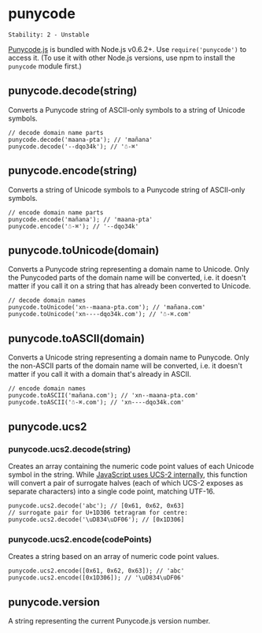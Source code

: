# punycode

    Stability: 2 - Unstable

[Punycode.js](http://mths.be/punycode) is bundled with Node.js v0.6.2+. Use
`require('punycode')` to access it. (To use it with other Node.js versions,
use npm to install the `punycode` module first.)

## punycode.decode(string)

Converts a Punycode string of ASCII-only symbols to a string of Unicode symbols.

    // decode domain name parts
    punycode.decode('maana-pta'); // 'mañana'
    punycode.decode('--dqo34k'); // '☃-⌘'

## punycode.encode(string)

Converts a string of Unicode symbols to a Punycode string of ASCII-only symbols.

    // encode domain name parts
    punycode.encode('mañana'); // 'maana-pta'
    punycode.encode('☃-⌘'); // '--dqo34k'

## punycode.toUnicode(domain)

Converts a Punycode string representing a domain name to Unicode. Only the
Punycoded parts of the domain name will be converted, i.e. it doesn't matter if
you call it on a string that has already been converted to Unicode.

    // decode domain names
    punycode.toUnicode('xn--maana-pta.com'); // 'mañana.com'
    punycode.toUnicode('xn----dqo34k.com'); // '☃-⌘.com'

## punycode.toASCII(domain)

Converts a Unicode string representing a domain name to Punycode. Only the
non-ASCII parts of the domain name will be converted, i.e. it doesn't matter if
you call it with a domain that's already in ASCII.

    // encode domain names
    punycode.toASCII('mañana.com'); // 'xn--maana-pta.com'
    punycode.toASCII('☃-⌘.com'); // 'xn----dqo34k.com'

## punycode.ucs2

### punycode.ucs2.decode(string)

Creates an array containing the numeric code point values of each Unicode
symbol in the string. While [JavaScript uses UCS-2
internally](http://mathiasbynens.be/notes/javascript-encoding), this function
will convert a pair of surrogate halves (each of which UCS-2 exposes as
separate characters) into a single code point, matching UTF-16.

    punycode.ucs2.decode('abc'); // [0x61, 0x62, 0x63]
    // surrogate pair for U+1D306 tetragram for centre:
    punycode.ucs2.decode('\uD834\uDF06'); // [0x1D306]

### punycode.ucs2.encode(codePoints)

Creates a string based on an array of numeric code point values.

    punycode.ucs2.encode([0x61, 0x62, 0x63]); // 'abc'
    punycode.ucs2.encode([0x1D306]); // '\uD834\uDF06'

## punycode.version

A string representing the current Punycode.js version number.
